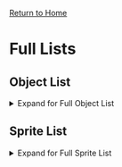 [Return to Home](README.md)
# Full Lists

## Object List
<details>
<summary>Expand for Full Object List</summary>
<p>
<br>laserGunBullet_obj
<br>lv01_bounce_obj
<br>lv01_fallingPlat_obj
<br>lv01_solid_obj
<br>lv02_death_obj
<br>lv02_solid_obj
<br>lv03_death_obj
<br>lv03_solid_obj
<br>lv04_death_obj
<br>lv04_decor_obj
<br>lv04_slowtube_obj
<br>lv04_solid_obj
<br>lv05_bouncer_obj
<br>lv05_platforms_obj
<br>lv05_solid_obj
<br>lv06Decor_obj
<br>lv06_death_obj
<br>lv06_solid_obj
<br>lv06_waterdrop_obj
<br>lv07_death_obj
<br>lv07_lasers_obj
<br>lv07_movingbouncer_obj
<br>lv07_platforms_obj
<br>lv07_solid_obj
<br>lv08_buzzsawbounce_obj
<br>lv08_buzzsaw_down_obj
<br>lv08_buzzsaw_up_obj
<br>lv08_decor_obj
<br>lv08_giantsaw_obj
<br>lv08_solid_obj
<br>lv09_animatedSpikes_obj
<br>lv09_bouncer_obj
<br>lv09_death_obj
<br>lv09_saw_obj
<br>lv09_solid_obj
<br>lv10_bouncer_obj
<br>lv10_bounceSpawn_obj
<br>lv10_death_obj
<br>lv10_path_obj
<br>lv10_solid_obj
<br>lv11_bounce_obj
<br>lv11_death_obj
<br>lv11_door_obj
<br>lv11_solid_obj
<br>lv11_switch_obj
<br>lv12_bounce_obj
<br>lv12_bullet_obj
<br>lv12_decor
<br>lv12_launcher_obj
<br>lv12_shuttingDoor_obj
<br>lv12_solid_obj
<br>lv13_bouncers_obj
<br>lv13_decor_obj
<br>lv13_miniSpinningDeath_obj
<br>lv13_solid_obj
<br>lv13_spinningDeath_obj
<br>lv14_death_obj
<br>lv14_plat_obj
<br>lv14_solid_obj
<br>lv14_spray_obj
<br>lv15_death_obj
<br>lv15_laser1_obj
<br>lv15_laser2_obj
<br>lv15_movingLaser_obj
<br>lv15_solid_obj
<br>lv15_teleporter1
<br>lv15_teleporter2
<br>lv15_teleporter3
<br>lv15_teleporter4
<br>lv15_teleporterDecor_obj
<br>lv16_laserGunDownRight_obj
<br>lv16_lgDownLeft
<br>lv16_solid_obj
<br>lv2_dirHaz_obj
<br>lv5_decorativeRotators_obj
<br>mus
<br>obj_2007_13_death
<br>obj_2007_13_death_upanddownSpikes
<br>obj_2007_13_solid
<br>obj_2007_conveyorLeft
<br>obj_2007_conveyorRight
<br>obj_2007_lv11_death
<br>obj_2007_lv11_solid
<br>obj_2007_lv12_down
<br>obj_2007_lv12_solid
<br>obj_2007_lv12_stairs
<br>obj_2007_lv12_up
<br>obj_2007_lv14_boulder
<br>obj_2007_lv14_conveyor
<br>obj_2007_lv14_death
<br>obj_2007_lv14_flamethrower
<br>obj_2007_lv14_goopDropper
<br>obj_2007_lv14_solid
<br>obj_2007_lv15_death
<br>obj_2007_lv15_deathbarrier
<br>obj_2007_lv15_smokeUpward
<br>obj_2007_lv15_solid
<br>obj_2007_lv16_death
<br>obj_2007_lv16_deathball
<br>obj_2007_lv16_eye
<br>obj_2007_lv16_solid
<br>obj_2007_lv17_bounce1x
<br>obj_2007_lv17_bounce3x
<br>obj_2007_lv17_death
<br>obj_2007_lv17_solid
<br>obj_2007_lv18_fire
<br>obj_2007_lv18_solid
<br>obj_2007_lv19_bouncer
<br>obj_2007_lv19_bouncerSpawner
<br>obj_2007_lv19_death
<br>obj_2007_lv19_decor
<br>obj_2007_lv19_solid
<br>obj_2007_lv20_finale
<br>obj_2007_polesaw
<br>obj_24_backingDrill
<br>obj_24_death
<br>obj_24_deathbar
<br>obj_24_deathbar_pop
<br>obj_24_solid
<br>obj_3x3Bullet
<br>obj_4x4_lightningtile
<br>obj_4x4_lightningtiled
<br>obj_achievementToast
<br>obj_achScreen
<br>obj_actorwalk
<br>obj_actorwalk_andStop
<br>obj_afterimage
<br>obj_animationMarker
<br>obj_astroenemyBullet_1
<br>obj_astroenemy_1
<br>obj_astroexplosion
<br>obj_astromaster
<br>obj_astroplayerbullet
<br>obj_astroship
<br>obj_blackOverlay
<br>obj_blank
<br>obj_boulderSpawner
<br>obj_bouncer_indidivual
<br>obj_bouncer_indidivualXL
<br>obj_bouncer_indidivual_1
<br>obj_bouncer_indidivual_2
<br>obj_bouncer_indidivual_3
<br>obj_bouncingBarrier
<br>obj_breakable
<br>obj_breakableSolid
<br>obj_breakableSolidSpawner
<br>obj_bubblespawner
<br>obj_bullet
<br>obj_camfocus
<br>obj_carrierExplode
<br>obj_cdanmaku
<br>obj_chainDeath
<br>obj_chainDeath_custom
<br>obj_chainLink
<br>obj_charlieAchTrig
<br>obj_circularDeath
<br>obj_classic_secretToken
<br>obj_cmover
<br>obj_colorswap
<br>obj_controlsdisplay
<br>obj_credits
<br>obj_credits_CharlieToken
<br>obj_credits_end
<br>obj_cturret
<br>obj_customlevelcreator
<br>obj_cutscenefallingfiveEight
<br>obj_death_generic
<br>obj_death_invis
<br>obj_death_invisible
<br>obj_death_placeholder
<br>obj_debugwater
<br>obj_debug_gui
<br>obj_debug_texter
<br>obj_debug_waterdraw_horizontal
<br>obj_debug_waterdraw_vertical
<br>obj_decor_waterbubble
<br>obj_demoExit
<br>obj_diagonalSpinner
<br>obj_doom
<br>obj_dopeGear
<br>obj_dopeGear_1
<br>obj_dopeGear_2
<br>obj_dopeGear_3
<br>obj_downBouncer
<br>obj_downLeftBouncer
<br>obj_downRightBouncer
<br>obj_droplet
<br>obj_dust
<br>obj_dustlittle
<br>obj_endinga_scene
<br>obj_endingb_scene
<br>obj_enemy_carrier
<br>obj_enemy_carrier_spawner
<br>obj_fireworks
<br>obj_flameDown
<br>obj_flameLeft
<br>obj_flameRight
<br>obj_flameRight_1
<br>obj_flameUp_A
<br>obj_flameUp_A_1
<br>obj_flameUp_B
<br>obj_flameUp_B_1
<br>obj_gmlive
<br>obj_goal
<br>obj_guillotine_horizontal
<br>obj_guillotine_vertical
<br>obj_horizontalSpinner
<br>obj_invisibleBlock
<br>obj_k03_solid
<br>obj_keyboardmapping
<br>obj_kusoBonus_bounce
<br>obj_kusoBonus_death
<br>obj_kusoBonus_solid
<br>obj_leftBouncer
<br>obj_lerperDasher
<br>obj_lerperSpinner
<br>obj_levelHard_stationaryDiamond
<br>obj_levelSelect
<br>obj_levelSelect_old
<br>obj_loadAll
<br>obj_love08_bouncingSaw
<br>obj_love08_hugeSaw
<br>obj_love08_sawDecor
<br>obj_love08_sawShootDownward
<br>obj_love08_sawShootUpward
<br>obj_love08_sawSpawner
<br>obj_love09_bouncer
<br>obj_love09_bouncer_1
<br>obj_love09_chainsawdeath
<br>obj_love09_deathBar
<br>obj_love09_deathBar_1
<br>obj_love09_solid
<br>obj_love10_deathBorder1
<br>obj_love16_laserDecor
<br>obj_love17_death
<br>obj_love17_solid
<br>obj_love1Solid
<br>obj_love2007_6pxBouncer
<br>obj_love2007_7pxBouncer
<br>obj_love2007_7x4Bouncer_move
<br>obj_love2007_7x4Bouncer_static
<br>obj_love2007_8pxBouncer
<br>obj_love2007_9x4
<br>obj_love2007_fan
<br>obj_love2007_individualspike
<br>obj_love2007_laserdoor_horiz
<br>obj_love2007_laserdoor_verti
<br>obj_love2007_lv01_fallingplat
<br>obj_love2007_lv01_solid
<br>obj_love2007_lv02_smasher
<br>obj_love2007_lv02_solid
<br>obj_love2007_lv02_switchingplats
<br>obj_love2007_lv03_death
<br>obj_love2007_lv03_solid
<br>obj_love2007_lv04_bigsaw
<br>obj_love2007_lv04_bouncer
<br>obj_love2007_lv04_lilsaw
<br>obj_love2007_lv04_sawholderDecor
<br>obj_love2007_lv04_solid
<br>obj_love2007_lv05_death
<br>obj_love2007_lv05_decor1
<br>obj_love2007_lv05_decor2
<br>obj_love2007_lv05_solid
<br>obj_love2007_lv06_death
<br>obj_love2007_lv06_solid
<br>obj_love2007_lv07_decor
<br>obj_love2007_lv07_fallingplat
<br>obj_love2007_lv07_solid
<br>obj_love2007_lv07_water
<br>obj_love2007_lv07_water_spray
<br>obj_love2007_lv08_bouncers
<br>obj_love2007_lv08_laser
<br>obj_love2007_lv08_plats
<br>obj_love2007_lv08_solid
<br>obj_love2007_lv09_lastdoor
<br>obj_love2007_lv09_solid
<br>obj_love2007_lv09_switch
<br>obj_love2007_lv10_death
<br>obj_love2007_lv10_solid
<br>obj_love2007_spikerow
<br>obj_lovecustomupload
<br>obj_lovecustom_create
<br>obj_lovecustom_editormode
<br>obj_lovecustom_menu
<br>obj_love_01_bounce
<br>obj_love_01_death
<br>obj_love_01_death2
<br>obj_love_01_decor1
<br>obj_love_01_movingPlat
<br>obj_love_01_solid
<br>obj_love_01_wireDecor
<br>obj_love_02_death1
<br>obj_love_02_death2
<br>obj_love_02_solid
<br>obj_love_02_wobblyDeath
<br>obj_love_03_death
<br>obj_love_03_solid
<br>obj_love_04_cake
<br>obj_love_04_death
<br>obj_love_04_decor2
<br>obj_love_04_decor2_1
<br>obj_love_04_secret
<br>obj_love_04_slowtube
<br>obj_love_04_slowtubeDecor
<br>obj_love_04_solid
<br>obj_love_05_bounce
<br>obj_love_05_crusherDecor
<br>obj_love_05_decor
<br>obj_love_05_decor2
<br>obj_love_05_newCrusher
<br>obj_love_05_platforms
<br>obj_love_05_solid
<br>obj_love_06_death
<br>obj_love_06_dropper
<br>obj_love_06_solid
<br>obj_love_07_bouncerMoving
<br>obj_love_07_death
<br>obj_love_07_decor1
<br>obj_love_07_disaplat
<br>obj_love_07_laser
<br>obj_love_07_solid
<br>obj_love_08_SawLarge
<br>obj_love_08_SawLarge_1
<br>obj_love_08_SawLarge_2
<br>obj_love_08_solid
<br>obj_love_10_bouncerOnPath
<br>obj_love_10_bouncerSpawner
<br>obj_love_10_decor
<br>obj_love_10_solid
<br>obj_love_11_bounce
<br>obj_love_11_death_bottomLeft
<br>obj_love_11_death_bottomRight
<br>obj_love_11_death_topLeft
<br>obj_love_11_death_topRight
<br>obj_love_11_disaplat
<br>obj_love_11_dripper
<br>obj_love_11_pulse1
<br>obj_love_11_pulse2
<br>obj_love_11_pulse3
<br>obj_love_11_pulse4
<br>obj_love_11_pulse5
<br>obj_love_11_pulse6
<br>obj_love_11_pulse7
<br>obj_love_11_solid_bottomLeft
<br>obj_love_11_solid_bottomRight
<br>obj_love_11_solid_topLeft
<br>obj_love_11_solid_topRight
<br>obj_love_11_trigger
<br>obj_love_11_triggerDisappear
<br>obj_love_12_bounce
<br>obj_love_12_bullet_1
<br>obj_love_12_bullet_2
<br>obj_love_12_closingDoor_1
<br>obj_love_12_closingDoor_2
<br>obj_love_12_closingDoor_2_1
<br>obj_love_12_deathspawner1
<br>obj_love_12_deathspawner1_1
<br>obj_love_12_dropper_A
<br>obj_love_12_dropper_B
<br>obj_love_12_solid
<br>obj_love_12_spinner
<br>obj_love_12_spinner_1
<br>obj_love_12_waterDecor
<br>obj_love_13_bigCorner
<br>obj_love_13_bigCorner_1
<br>obj_love_13_bouncers
<br>obj_love_13_lilcorner
<br>obj_love_13_solid
<br>obj_love_14_death
<br>obj_love_14_fallingObj
<br>obj_love_14_fallingObj_Spawner
<br>obj_love_14_movePlat
<br>obj_love_14_solid
<br>obj_love_15_death
<br>obj_love_15_deathFloor
<br>obj_love_15_deathLaser
<br>obj_love_15_movingLaser
<br>obj_love_15_solid
<br>obj_love_15_tele1
<br>obj_love_15_teleDecor
<br>obj_love_15_teleDecor_1
<br>obj_love_15_variableTele
<br>obj_love_16_altPlats
<br>obj_love_16_bouncer
<br>obj_love_16_death1
<br>obj_love_16_death2_waterPool
<br>obj_love_16_dropper
<br>obj_love_16_flowingSpikes
<br>obj_love_16_hookDeath
<br>obj_love_16_kusolaser
<br>obj_love_16_laserBullet
<br>obj_love_16_lv12Dropper
<br>obj_love_16_lv5Plat_A
<br>obj_love_16_lv5Plat_B
<br>obj_love_16_movePlat
<br>obj_love_16_saw
<br>obj_love_16_sawDecor
<br>obj_love_16_slowtubeDeath
<br>obj_love_16_slowtubeDecor
<br>obj_love_16_slowtubetrigger
<br>obj_love_16_solid
<br>obj_love_16_teleTrigger_1
<br>obj_love_16_teleTrigger_2
<br>obj_love_16_turretDownLeft
<br>obj_love_16_turretDownRight
<br>obj_love_16_waterDecor1
<br>obj_lv01_death
<br>obj_lv01_death_1
<br>obj_lv01_decor
<br>obj_lv01_decorA
<br>obj_lv01_decorfan
<br>obj_lv01_secretextradeath
<br>obj_lv01_solid
<br>obj_lv02_charlie
<br>obj_lv02_fake
<br>obj_lv02_fan_speed1
<br>obj_lv02_fan_vert
<br>obj_lv02_fan_vert_speed2
<br>obj_lv02_killingApparatus
<br>obj_lv02_overlayS
<br>obj_lv02_roller_destroy
<br>obj_lv02_secretKey
<br>obj_lv02_secretshow
<br>obj_lv02_solid
<br>obj_lv02_solidSecretDoor
<br>obj_lv02_sparks
<br>obj_lv02_survivor
<br>obj_lv03_bounce
<br>obj_lv03_death
<br>obj_lv03_death_1
<br>obj_lv03_door1
<br>obj_lv03_door2
<br>obj_lv03_doorSecret
<br>obj_lv03_fan
<br>obj_lv03_guides
<br>obj_lv03_key1
<br>obj_lv03_key2
<br>obj_lv03_keySecret
<br>obj_lv03_secretIndicator
<br>obj_lv03_solid
<br>obj_lv04_batteryDecor
<br>obj_lv04_charlieAnim
<br>obj_lv04_classic_secretOverlay
<br>obj_lv04_crawlerA
<br>obj_lv04_crawlerB
<br>obj_lv04_death
<br>obj_lv04_death1
<br>obj_lv04_decor1
<br>obj_lv04_drawDecor
<br>obj_lv04_hiddenkey1
<br>obj_lv04_hiddenWall
<br>obj_lv04_invisibleBarrier
<br>obj_lv04_movingWater
<br>obj_lv04_secretOverlay
<br>obj_lv04_solid
<br>obj_lv04_solid_1
<br>obj_lv04_survivor
<br>obj_lv04_thrusterA
<br>obj_lv04_thrusterA_1
<br>obj_lv04_thrusterB
<br>obj_lv04_thrusterB_1
<br>obj_lv04_water1
<br>obj_lv05_ballbreaker
<br>obj_lv05_bounce
<br>obj_lv05_classic_secretOverlay
<br>obj_lv05_conveyorLeft_slow
<br>obj_lv05_conveyorRight_slow
<br>obj_lv05_creepyEye
<br>obj_lv05_death
<br>obj_lv05_decor1
<br>obj_lv05_ejector
<br>obj_lv05_ejector_1
<br>obj_lv05_fakewall
<br>obj_lv05_horizDeathBall
<br>obj_lv05_lasersequence
<br>obj_lv05_secretToken
<br>obj_lv05_solid
<br>obj_lv05_solid_1
<br>obj_lv05_spikeBall
<br>obj_lv05_spikeBallSpawner
<br>obj_lv05_survivor_purple
<br>obj_lv05_survivor_white
<br>obj_lv05_tempsecret
<br>obj_lv05_vertDeathBall
<br>obj_lv05_vertDeathBall_1
<br>obj_lv05_vertDeathBall_2
<br>obj_lv06_ach
<br>obj_lv06_death
<br>obj_lv06_deathblob
<br>obj_lv06_death_1
<br>obj_lv06_ejector
<br>obj_lv06_ejectorDecor
<br>obj_lv06_ejector_1
<br>obj_lv06_movingUmbrella_1
<br>obj_lv06_movingUmbrella_2
<br>obj_lv06_movingUmbrella_3
<br>obj_lv06_pathUmbrella
<br>obj_lv06_platDeath
<br>obj_lv06_platSolid
<br>obj_lv06_plattans1
<br>obj_lv06_plattans2
<br>obj_lv06_POP
<br>obj_lv06_safeumbrella
<br>obj_lv06_secretToken
<br>obj_lv06_solid
<br>obj_lv06_solidMercyPlat
<br>obj_lv06_solid_1
<br>obj_lv06_umbrellastill
<br>obj_lv06_umbrellastill_1
<br>obj_lv06_umbSpawn
<br>obj_lv07_bounce
<br>obj_lv07_death
<br>obj_lv07_deathHump
<br>obj_lv07_deathWall_A
<br>obj_lv07_deathWall_B
<br>obj_lv07_decor1
<br>obj_lv07_horizDeathBall
<br>obj_lv07_secretToken
<br>obj_lv07_solid
<br>obj_lv07_solid_1
<br>obj_lv07_survivorAnimation
<br>obj_lv08_ach
<br>obj_lv08_blocker
<br>obj_lv08_bounce
<br>obj_lv08_death
<br>obj_lv08_death_1
<br>obj_lv08_fan
<br>obj_lv08_laserGrid
<br>obj_lv08_laserLeft
<br>obj_lv08_laserRight
<br>obj_lv08_laserSplode
<br>obj_lv08_lowertrig
<br>obj_lv08_moveBounce_down12
<br>obj_lv08_moveBounce_up12
<br>obj_lv08_platTrig
<br>obj_lv08_secretManager
<br>obj_lv08_secretToken
<br>obj_lv08_shooterLeft
<br>obj_lv08_shooterRight
<br>obj_lv08_solid
<br>obj_lv08_solid_1
<br>obj_lv08_spikybits
<br>obj_lv08_survivorAnimation
<br>obj_lv09_death
<br>obj_lv09_deathdoor
<br>obj_lv09_deathrod1
<br>obj_lv09_death_1
<br>obj_lv09_fakeWall
<br>obj_lv09_key1
<br>obj_lv09_keySecret
<br>obj_lv09_moveBounce_down
<br>obj_lv09_moveBounce_right
<br>obj_lv09_moveBounce_up
<br>obj_lv09_raisingDeathPillar
<br>obj_lv09_raisingPillar
<br>obj_lv09_secretDeathDoor
<br>obj_lv09_secretToken
<br>obj_lv09_solid
<br>obj_lv09_solid_1
<br>obj_lv09_splodeyPlat
<br>obj_lv09_splodeyPlat_delay
<br>obj_lv09_survivorAnimation
<br>obj_lv09_trigger1
<br>obj_lv09_trigger2
<br>obj_lv09_trigger3
<br>obj_lv09_trigger4
<br>obj_lv09_verticalBouncing_bouncer
<br>obj_lv10_bullet
<br>obj_lv10_cannon
<br>obj_lv10_controller
<br>obj_lv10_Death
<br>obj_lv10_door1
<br>obj_lv10_key1
<br>obj_lv10_key2
<br>obj_lv10_laserRecharge
<br>obj_lv10_laserWall
<br>obj_lv10_levelEndPlatform
<br>obj_lv10_levelEndPlatform_still
<br>obj_lv10_poppable
<br>obj_lv10_secretarea
<br>obj_lv10_secretManager
<br>obj_lv10_secretToken
<br>obj_lv10_secretTrigger1
<br>obj_lv10_shortCannon
<br>obj_lv10_smallswitch
<br>obj_lv10_solid
<br>obj_lv10_solid_1
<br>obj_lv10_survivors
<br>obj_lv10_watersurfaceDecor
<br>obj_lv11_bounce
<br>obj_lv11_coverup
<br>obj_lv11_death
<br>obj_lv11_deathFan
<br>obj_lv11_deathplug
<br>obj_lv11_death_1
<br>obj_lv11_decorA
<br>obj_lv11_fireSpitter_A
<br>obj_lv11_fireSpitter_B
<br>obj_lv11_secretToken
<br>obj_lv11_secretunlock
<br>obj_lv11_solid
<br>obj_lv11_solid_1
<br>obj_lv11_survivorAnimation
<br>obj_lv11_trigger2
<br>obj_lv11_trigger_1a
<br>obj_lv11_trigger_1b
<br>obj_lv12_death
<br>obj_lv12_death_demover
<br>obj_lv12_pillarDOWN_A
<br>obj_lv12_pillarUP_A
<br>obj_lv12_secretController
<br>obj_lv12_secretdeath
<br>obj_lv12_secretfillup
<br>obj_lv12_secretkey
<br>obj_lv12_secretsolid
<br>obj_lv12_secretswitch
<br>obj_lv12_solid
<br>obj_lv12_solidplatSafety
<br>obj_lv12_solid_1
<br>obj_lv12_solid_demover
<br>obj_lv13_cannon
<br>obj_lv13_death1
<br>obj_lv13_Decor1
<br>obj_lv13_Decor2
<br>obj_lv13_door
<br>obj_lv13_drillDecor
<br>obj_lv13_dripper_A
<br>obj_lv13_dripper_B
<br>obj_lv13_electricDecor
<br>obj_lv13_keyInSecretRoom
<br>obj_lv13_keySecret
<br>obj_lv13_keySecretController
<br>obj_lv13_rockSpray_A
<br>obj_lv13_rockSpray_B
<br>obj_lv13_shootDOWN
<br>obj_lv13_shootDOWN_1
<br>obj_lv13_shootLEFT
<br>obj_lv13_shootUP
<br>obj_lv13_solid
<br>obj_lv13_solid1
<br>obj_lv13_struct
<br>obj_lv13_trigger
<br>obj_lv13_turretDecorDeath
<br>obj_lv13_waterfall
<br>obj_lv14_charlie
<br>obj_lv14_death
<br>obj_lv14_drill
<br>obj_lv14_dripA
<br>obj_lv14_dripB
<br>obj_lv14_easyplat
<br>obj_lv14_pressDecor
<br>obj_lv14_pressDecorB
<br>obj_lv14_pressDecorB_1
<br>obj_lv14_pressDecor_1
<br>obj_lv14_safeDriverAchievement
<br>obj_lv14_secretBarrier
<br>obj_lv14_secretController
<br>obj_lv14_secretDecor
<br>obj_lv14_secretExplosion
<br>obj_lv14_secretProgress
<br>obj_lv14_secretToken
<br>obj_lv14_secretTrigger
<br>obj_lv14_solid
<br>obj_lv14_solid_1
<br>obj_lv15_achievement
<br>obj_lv15_borkandniko
<br>obj_lv15_buildToken
<br>obj_lv15_death
<br>obj_lv15_deathFan
<br>obj_lv15_death_1
<br>obj_lv15_disappearingPlatA
<br>obj_lv15_disappearingPlatB
<br>obj_lv15_progressbar
<br>obj_lv15_secretToken
<br>obj_lv15_solid
<br>obj_lv15_solid_1
<br>obj_lv15_speedBuilder
<br>obj_lv15_survivorIdle
<br>obj_lv15_survivorObliterate
<br>obj_lv16_death
<br>obj_lv16_deathBall
<br>obj_lv16_deathBallSpawner
<br>obj_lv16_deathball_explode
<br>obj_lv16_death_1
<br>obj_lv16_decor
<br>obj_lv16_decorFan
<br>obj_lv16_destructableBit
<br>obj_lv16_disappearingPlat
<br>obj_lv16_fan
<br>obj_lv16_secretController
<br>obj_lv16_secretOverlay
<br>obj_lv16_secretProgress
<br>obj_lv16_secretToken
<br>obj_lv16_secretTrigger
<br>obj_lv16_slowSlider1
<br>obj_lv16_slowSlider2
<br>obj_lv16_slowSliderBAR_horizontal
<br>obj_lv16_slowSliderBAR_vertical
<br>obj_lv16_slowSliderBAR_vertical_angledCorner
<br>obj_lv16_solid
<br>obj_lv16_solid_1
<br>obj_lv16_survivorAnimation
<br>obj_lv17_charlie
<br>obj_lv17_deathBarrier
<br>obj_lv17_secretArea
<br>obj_lv17_secretController
<br>obj_lv17_secretToken
<br>obj_lv17_secretTrigger1
<br>obj_lv17_secretTrigger2
<br>obj_lv17_solid
<br>obj_lv17_solid_base
<br>obj_lv17_survivorAnimation
<br>obj_lv18DecorDrill1
<br>obj_lv18_carrier1
<br>obj_lv18_carrier2
<br>obj_lv18_carrierSpawner
<br>obj_lv18_death
<br>obj_lv18_deathPillar
<br>obj_lv18_death_1
<br>obj_lv18_destroyablepipe
<br>obj_lv18_disappearingPlat
<br>obj_lv18_helicopterdestroyable
<br>obj_lv18_key
<br>obj_lv18_secret_lower
<br>obj_lv18_secret_upper
<br>obj_lv18_solid
<br>obj_lv18_solidDecor
<br>obj_lv18_solidStatic
<br>obj_lv18_survivorAnimation
<br>obj_lv19_bullet
<br>obj_lv19_controller
<br>obj_lv19_death
<br>obj_lv19_deathRotator_1
<br>obj_lv19_deathRotator_still
<br>obj_lv19_disappearingPlat
<br>obj_lv19_drill
<br>obj_lv19_fakefloor
<br>obj_lv19_refractor
<br>obj_lv19_refractor_1
<br>obj_lv19_secretdisplay
<br>obj_lv19_secretkey1
<br>obj_lv19_secretkey2
<br>obj_lv19_secrettrigger
<br>obj_lv19_shooterLeft
<br>obj_lv19_shooterRight
<br>obj_lv19_solid
<br>obj_lv19_solid_1
<br>obj_lv19_survivors
<br>obj_lv19_trigger_speedup
<br>obj_lv1Death
<br>obj_lv1PlatSpawner
<br>obj_lv1VertMovePlat
<br>obj_lv1_secretController
<br>obj_lv1_secretDeadPerson
<br>obj_lv1_secretDeath
<br>obj_lv1_secretKey
<br>obj_lv1_secretSolid
<br>obj_lv1_secretSwitches
<br>obj_lv1_solid
<br>obj_lv205_death
<br>obj_lv205_disaplat
<br>obj_lv205_movingUmb
<br>obj_lv205_rotatingDeathWheel
<br>obj_lv205_solid
<br>obj_lv205_spawner
<br>obj_lv20_bouncer
<br>obj_lv20_death
<br>obj_lv20_death_1
<br>obj_lv20_decor1
<br>obj_lv20_projectile
<br>obj_lv20_projectileSpawner_left
<br>obj_lv20_projectileSpawner_right
<br>obj_lv20_secretController
<br>obj_lv20_secretOverlay
<br>obj_lv20_secretToken
<br>obj_lv20_secretTrigDecor
<br>obj_lv20_shaft
<br>obj_lv20_smasher
<br>obj_lv20_smasherB
<br>obj_lv20_solid
<br>obj_lv20_solid_1
<br>obj_lv20_survivorAnimation
<br>obj_lv21_charlie
<br>obj_lv21_death
<br>obj_lv21_death_1
<br>obj_lv21_disaPlat
<br>obj_lv21_disappearingDecor
<br>obj_lv21_ejectorDecor
<br>obj_lv21_hidescret
<br>obj_lv21_movingLaser_A
<br>obj_lv21_permaDecor
<br>obj_lv21_pillarUp
<br>obj_lv21_secretcontroller
<br>obj_lv21_secretdoor
<br>obj_lv21_secretToken
<br>obj_lv21_secrettrig
<br>obj_lv21_shooter_a
<br>obj_lv21_solid
<br>obj_lv21_solid_1
<br>obj_lv21_survivorAnimation
<br>obj_lv21_wobblyShot
<br>obj_lv22_death
<br>obj_lv22_secretController
<br>obj_lv22_secretdoor
<br>obj_lv22_secretOverlay
<br>obj_lv22_secretToken
<br>obj_lv22_secrettrig
<br>obj_lv22_solid
<br>obj_lv22_survivorAnimation
<br>obj_lv23love3_solid
<br>obj_lv23_activated
<br>obj_lv23_bgOverlay
<br>obj_lv23_destroyablewall
<br>obj_lv23_horizShooter_left
<br>obj_lv23_horizShooter_right
<br>obj_lv23_horiz_projectile
<br>obj_lv23_parallax
<br>obj_lv23_secretController
<br>obj_lv23_secretoverlay
<br>obj_lv23_secretToken
<br>obj_lv23_solid
<br>obj_lv23_survivorAnimation
<br>obj_lv23_timePlat_A
<br>obj_lv23_timePlat_B
<br>obj_lv23_vertProjectile
<br>obj_lv23_vertProjEnder
<br>obj_lv23_vertShooter
<br>obj_lv24_bouncer_A
<br>obj_lv24_bouncer_B
<br>obj_lv24_cannon
<br>obj_lv24_death
<br>obj_lv24_deathBarrier
<br>obj_lv24_disaplat
<br>obj_lv24_overlay
<br>obj_lv24_projectile
<br>obj_lv24_secretController
<br>obj_lv24_secretToken
<br>obj_lv24_secretTrigSpot
<br>obj_lv24_shard
<br>obj_lv24_shardShatter
<br>obj_lv24_solid
<br>obj_lv24_spawner
<br>obj_lv24_survivor
<br>obj_lv24_switch
<br>obj_lv25slowTube
<br>obj_lv25_231toggle
<br>obj_lv25_231_controller
<br>obj_lv25_cannon
<br>obj_lv25_carrier
<br>obj_lv25_carrierSpawner_decor
<br>obj_lv25_carrier_spawner
<br>obj_lv25_claw_running
<br>obj_lv25_conveyorBelt
<br>obj_lv25_crusherToggle
<br>obj_lv25_death
<br>obj_lv25_deathFan
<br>obj_lv25_deathThing
<br>obj_lv25_decor1
<br>obj_lv25_DishDeath
<br>obj_lv25_doorhint
<br>obj_lv25_endlessolid
<br>obj_lv25_endlessolid2
<br>obj_lv25_engine
<br>obj_lv25_fan
<br>obj_lv25_finaldoor
<br>obj_lv25_finaldoorkey
<br>obj_lv25_finalfinalfinaldoor
<br>obj_lv25_finalswitch
<br>obj_lv25_goodbye
<br>obj_lv25_lastBlast
<br>obj_lv25_lightningBarrier
<br>obj_lv25_love3_death
<br>obj_lv25_love3_solid
<br>obj_lv25_NormalEndingFade
<br>obj_lv25_rotator
<br>obj_lv25_secretLocked
<br>obj_lv25_shooterLeft
<br>obj_lv25_shooterRight
<br>obj_lv25_smasher_A
<br>obj_lv25_smasher_B
<br>obj_lv25_smasher_C
<br>obj_lv25_smasher_D
<br>obj_lv25_smasher_E
<br>obj_lv25_snowmaker
<br>obj_lv25_solid
<br>obj_lv25_solidPlat
<br>obj_lv25_timePlat_A
<br>obj_lv25_timePlat_B
<br>obj_lv25_topright_door
<br>obj_lv25_VertPillar
<br>obj_lv25_wallSmasher
<br>obj_lv25_wobblyShooter
<br>obj_lv2_cannon
<br>obj_lv2_door
<br>obj_lv2_doorTrig
<br>obj_lv2_movePlatTriggerDecor
<br>obj_lv2_movingPlat
<br>obj_lv2_movingPlatTrigger
<br>obj_lv2_sweetspotIndicator
<br>obj_lv3_secretkey
<br>obj_lv3_secretrelief
<br>obj_lv4_secretareatrigger
<br>obj_lv4_secretmanager
<br>obj_lv4_secrettriggervisiblearea
<br>obj_lv5SmasherNew
<br>obj_lv6_surviorAnimation
<br>obj_lv7_breakablefloor
<br>obj_lv7_death
<br>obj_lv7_fakedoor
<br>obj_lv7_fakeupperarea
<br>obj_lv7_lowerhiddenarea
<br>obj_lv7_trig1
<br>obj_lv7_trigger2
<br>obj_lvhard_ballspawner
<br>obj_lvhard_rollerball
<br>obj_marker
<br>obj_midrollArrowDetail
<br>obj_mokuzailogo
<br>obj_movePlatTest
<br>obj_orb
<br>obj_orbdecor
<br>obj_o_love11_trig
<br>obj_o_love1_fallingPlat
<br>obj_placeholderReference
<br>obj_placeholderSolid
<br>obj_player
<br>obj_playerDeath
<br>obj_respawnPoint
<br>obj_restrictedview
<br>obj_restrictedviewspotlight
<br>obj_results
<br>obj_retrowarelogo
<br>obj_rightBouncer
<br>obj_roller
<br>obj_saw_spawner
<br>obj_secretKey
<br>obj_ship
<br>obj_shipbreaker
<br>obj_shipExhaust
<br>obj_ship_creator
<br>obj_showLogos
<br>obj_shrinkFade
<br>obj_sindeathball
<br>obj_sindeathball1
<br>obj_slowdecor
<br>obj_slowdecor_topbot
<br>obj_slowmotrace
<br>obj_snowflake
<br>obj_solid_lerper_vert
<br>obj_solid_placeholder
<br>obj_soundtester
<br>obj_steamleaderboardsView
<br>obj_teleporter
<br>obj_teleporterpoof
<br>obj_testmaker
<br>obj_titleMenu
<br>obj_trace_flag
<br>obj_transition
<br>obj_transitionblast
<br>obj_triggerVolume
<br>obj_turner
<br>obj_tutbar
<br>obj_tutController
<br>obj_tutCursor
<br>obj_tutEnd
<br>obj_tutorial_nextRoom
<br>obj_tuttrig
<br>obj_tut_death
<br>obj_tut_solid
<br>obj_tut_spikes_flowing
<br>obj_upBouncer
<br>obj_upBouncer_lv06Secret
<br>obj_upbouncer_lv15
<br>obj_upLeftBouncer
<br>obj_upRightBouncer
<br>obj_verticalSpinner
<br>obj_vertMovePlat
<br>obj_waterdropper
<br>obj__lv13_survivorAnimation
<br>obl_lv02_solid
<br>p_bouncer
<br>p_death
<br>p_movePlat
<br>p_slow
<br>p_solid
<br>p_water
<br>snd
<br>_debug
<br>_master
</p>
</details>


## Sprite List
<details>
<summary>Expand for Full Sprite List</summary>
<p>
<br>achTrigger_spr
<br>bg_love3custom_overlay
<br>decorativeRotators_spr
<br>goalpoint_spr
<br>hud_spr
<br>laserGunBullet
<br>love3engine_claw_shuttingdown_strip112
<br>lv01_bounce_spr
<br>lv01_fallingPlat_spr
<br>lv01_solid_spr
<br>lv02_death_spr
<br>lv02_solid_spr
<br>lv03_death_spr
<br>lv03_solid_spr
<br>lv04Decor_spr
<br>lv04_death_spr
<br>lv04_slowtube_spr
<br>lv04_solid_spr
<br>lv05_bouncer_spr
<br>lv05_platforms_spr
<br>lv05_solid_spr
<br>lv06Decor_spr
<br>lv06_death_spr
<br>lv06_solid_spr
<br>lv06_waterdrop_spr
<br>lv07_death_spr
<br>lv07_lasers_spr
<br>lv07_movingbouncer_spr
<br>lv07_platforms_spr
<br>lv07_solid_spr
<br>lv08_buzzsaw_spr
<br>lv08_decor_spr
<br>lv08_giantsaw_spr
<br>lv08_solid_spr
<br>lv09_animatedSpikes_spr
<br>lv09_bouncer_spr
<br>lv09_death_spr
<br>lv09_saw_spr
<br>lv09_solid_spr
<br>lv10_bouncer_spr
<br>lv10_death_spr
<br>lv10_path_spr
<br>lv10_solid_spr
<br>lv11_bounce_spr
<br>lv11_death_spr
<br>lv11_door_spr
<br>lv11_solid_spr
<br>lv11_switch_spr
<br>lv12_bounce_spr
<br>lv12_decor_spr
<br>lv12_launcher_spr
<br>lv12_solid_spr
<br>lv13_bouncers_spr
<br>lv13_decor_spr
<br>lv13_miniSpinningDeath_spr
<br>lv13_solid_spr
<br>lv13_spinningDeath_spr
<br>lv14_death_spr
<br>lv14_plat_spr
<br>lv14_solid_spr
<br>lv14_spray_spr
<br>lv15_death_spr
<br>lv15_laser1_spr
<br>lv15_laser2_spr
<br>lv15_movingLaser_spr
<br>lv15_solid_spr
<br>lv15_teleporterDecor
<br>lv15_teleTimer_spr
<br>lv15_teleTrigger1
<br>lv15_teleTrigger2
<br>lv16_decor1
<br>lv16_laserGun_spr
<br>lv16_solid_spr
<br>lv17_plat_spr
<br>lv2_dirHaz_spr
<br>lv2_sweetspotindicator_1
<br>lv2_sweetspotindicator_2
<br>obj_lv13_switch
<br>playerCollide_spr
<br>playerIdle_spr
<br>respawn_spr
<br>screenwave_highlight
<br>screenwave_midlight
<br>shuttingDoor_spr
<br>spe_love_15_movingLaser
<br>spr_16_slowtubeDeath
<br>spr_2007_lv11_death
<br>spr_2007_lv11_solid
<br>spr_2007_lv12_solid
<br>spr_2007_lv12_stairs
<br>spr_2007_lv13_death
<br>spr_2007_lv13_left
<br>spr_2007_lv13_movingspikes
<br>spr_2007_lv13_right
<br>spr_2007_lv13_sawpole
<br>spr_2007_lv13_solid
<br>spr_2007_lv14_boulder
<br>spr_2007_lv14_conveyor
<br>spr_2007_lv14_death
<br>spr_2007_lv14_flamethrower
<br>spr_2007_lv14_goopDropper
<br>spr_2007_lv14_reference
<br>spr_2007_lv14_solid
<br>spr_2007_lv15_bouncer
<br>spr_2007_lv15_death
<br>spr_2007_lv15_deathbarrier
<br>spr_2007_lv15_reference
<br>spr_2007_lv15_smokeUpward
<br>spr_2007_lv15_solid
<br>spr_2007_lv16_death1
<br>spr_2007_lv16_deathball
<br>spr_2007_lv16_eye
<br>spr_2007_lv16_solid
<br>spr_2007_lv17_1xBouncer
<br>spr_2007_lv17_3xBounce
<br>spr_2007_lv17_death
<br>spr_2007_lv17_solid
<br>spr_2007_lv18_fire
<br>spr_2007_lv18_solid
<br>spr_2007_lv19_bouncer
<br>spr_2007_lv19_death
<br>spr_2007_lv19_decor
<br>spr_2007_lv19_reference
<br>spr_2007_lv19_solid
<br>spr_2007_lv20_actuality_background
<br>spr_2007_lv20_actuality_foreground
<br>spr_2007_lv20_light
<br>spr_2007_lv20_solid
<br>spr_24_death
<br>spr_24_solid
<br>spr_3x3Bullet
<br>spr_4x4_lightingtile_strip4
<br>spr_achievementLock_strip2
<br>spr_achievementUISelector
<br>spr_achievement_flair
<br>spr_astroblast
<br>spr_astroenemyBullet_1
<br>spr_astroenemy_1
<br>spr_astroenemy_2
<br>spr_astroenemy_3
<br>spr_astroplayerbullet
<br>spr_astroship
<br>spr_astro_shipthruster
<br>spr_backingdrill_
<br>spr_bouncer_individaulXL
<br>spr_bouncer_individual
<br>spr_bouncer_individual_1
<br>spr_bouncer_individual_2
<br>spr_bouncer_individual_3
<br>spr_bouncingBarrier
<br>spr_breakable
<br>spr_breakableSolid
<br>spr_bullet
<br>spr_CarrierExplode_lv14
<br>spr_CarrierExplode_lv15
<br>spr_CarrierExplode_lv18
<br>spr_CarrierExplode_lv23
<br>spr_CarrierExplode_lv25
<br>spr_charlieToken
<br>spr_controlsBackground_gamepadgeneric
<br>spr_controlsBackground_keyboard
<br>spr_controls_switch
<br>spr_controltype
<br>spr_conveyorbeltdebug
<br>spr_conveyorbelt_overlay_left
<br>spr_conveyorbelt_overlay_right
<br>spr_cturret
<br>spr_cursor
<br>spr_cursorOutlined
<br>spr_cutsceneMountain
<br>spr_cutscene_b_lookRight
<br>spr_cutscene_fall
<br>spr_cutscene_getup
<br>spr_cutscene_snowbank
<br>spr_cutscene_snowbank_white
<br>spr_deathAnim01
<br>spr_deathAnim02
<br>spr_deathAnim03
<br>spr_deathAnim04
<br>spr_deathAnim05
<br>spr_deathAnim06
<br>spr_deathAnim07
<br>spr_deathAnim08
<br>spr_deathAnim09
<br>spr_deathAnim10
<br>spr_deathAnim11
<br>spr_deathAnim12
<br>spr_deathAnim13
<br>spr_deathAnim14
<br>spr_deathAnim15
<br>spr_deathAnim16
<br>spr_deathAnim17
<br>spr_deathAnim18
<br>spr_deathAnim19
<br>spr_deathAnim20
<br>spr_deathAnim21
<br>spr_deathAnim22
<br>spr_deathAnim23
<br>spr_deathAnim24
<br>spr_deathAnim25
<br>spr_deathAnim26
<br>spr_deathAnim27
<br>spr_deathAnim28
<br>spr_deathAnim29
<br>spr_debugwater
<br>spr_decor_waterbubble
<br>spr_demoExit
<br>spr_dither
<br>spr_doorkey_idle
<br>spr_dopeGear
<br>spr_dopeGear_1
<br>spr_dopeGear_2
<br>spr_dopeGear_3
<br>spr_dopeGear_4
<br>spr_downarrow
<br>spr_downBouncer
<br>spr_downLeftBouncer
<br>spr_downRightBouncer
<br>spr_drillDecor_extra_strip9
<br>spr_drillDecor_strip9
<br>spr_droplet
<br>spr_dust3x3
<br>spr_emptyCarrier
<br>spr_emptyCarrier_lv14
<br>spr_emptyCarrier_lv15
<br>spr_emptyCarrier_lv18
<br>spr_emptyCarrier_lv23
<br>spr_emptyCarrier_lv25
<br>spr_endinga_moon
<br>spr_endinga_starlayer1
<br>spr_endinga_starlayer2
<br>spr_endingb_bg
<br>spr_endingb_clouds
<br>spr_endingb_dither
<br>spr_endingc_sunrise
<br>spr_enemyCarrier
<br>spr_enemyCarrier_lv14
<br>spr_enemySpawner
<br>spr_extraLife
<br>spr_extraLife_1
<br>spr_extraLife_2
<br>spr_extraLife_3
<br>spr_extraLife_4
<br>spr_extraLife_5
<br>spr_findnewlevels
<br>spr_fiveEight_hi
<br>spr_fiveEight_turnLeft
<br>spr_fiveEight_turnRight
<br>spr_flameDown
<br>spr_flameLeft
<br>spr_flameRight
<br>spr_flameRight_1
<br>spr_flameUp
<br>spr_goal
<br>spr_goal_1
<br>spr_goal_10
<br>spr_goal_11
<br>spr_goal_12
<br>spr_goal_13
<br>spr_goal_14
<br>spr_goal_15
<br>spr_goal_16
<br>spr_goal_2
<br>spr_goal_3
<br>spr_goal_4
<br>spr_goal_5
<br>spr_goal_6
<br>spr_goal_7
<br>spr_goal_8
<br>spr_goal_9
<br>spr_guillotine_horizontal
<br>spr_guillotine_vertical
<br>spr_jumperSpinner
<br>spr_k03_solid
<br>spr_key
<br>spr_keyAppearing
<br>spr_keyremap
<br>spr_kusoBonus_bounce
<br>spr_kusoBonus_death
<br>spr_kusoBonus_solid
<br>spr_languageMenu
<br>spr_leftBouncer
<br>spr_levelHard_stationaryDiamond
<br>spr_levelselectlevels_demo
<br>spr_logobar
<br>spr_love08_hugeSaw
<br>spr_love08_sawDecor
<br>spr_love09_bouncer
<br>spr_love09_bouncer_1
<br>spr_love09_chainsawdeath
<br>spr_love09_deathBar
<br>spr_love09_deathBar_1
<br>spr_love09_solid
<br>spr_love10_achtrig
<br>spr_love10_deathBorder
<br>spr_love16_laserDecor
<br>spr_love17_death
<br>spr_love17_solid
<br>spr_love2007_7pxBouncer
<br>spr_love2007_7x4Bouncer
<br>spr_love2007_8pxBouncer
<br>spr_love2007_bouncer_9x4
<br>spr_love2007_fan
<br>spr_love2007_individualspike
<br>spr_love2007_laserdoor_horiz
<br>spr_love2007_laserdoor_verty
<br>spr_love2007_lv01_fallingplat
<br>spr_love2007_lv01_solid
<br>spr_love2007_lv02_smasher
<br>spr_love2007_lv02_solid
<br>spr_love2007_lv02_switchingplats
<br>spr_love2007_lv03_death
<br>spr_love2007_lv03_solid
<br>spr_love2007_lv04_bigsaw
<br>spr_love2007_lv04_bouncer
<br>spr_love2007_lv04_lilsaw
<br>spr_love2007_lv04_sawHolderDecor
<br>spr_love2007_lv04_solid
<br>spr_love2007_lv05_activearea
<br>spr_love2007_lv05_death
<br>spr_love2007_lv05_decor1
<br>spr_love2007_lv05_decor2
<br>spr_love2007_lv05_secretarea
<br>spr_love2007_lv05_solid
<br>spr_love2007_lv05_solid_complete
<br>spr_love2007_lv06_death
<br>spr_love2007_lv06_solid
<br>spr_love2007_lv07_decor
<br>spr_love2007_lv07_fallingplat
<br>spr_love2007_lv07_solid
<br>spr_love2007_lv07_water
<br>spr_love2007_lv07_water_spray
<br>spr_love2007_lv08_laser
<br>spr_love2007_lv08_plats
<br>spr_love2007_lv08_solid
<br>spr_love2007_lv09_lastdoor
<br>spr_love2007_lv09_solid
<br>spr_love2007_lv09_switch
<br>spr_love2007_lv10_death
<br>spr_love2007_lv10_solid
<br>spr_love2007_spikerow
<br>spr_love2007_spotlight
<br>spr_love3_logo
<br>spr_love7achtrig1
<br>spr_love7_trig2
<br>spr_love_01_bounce
<br>spr_love_01_death
<br>spr_love_01_death2
<br>spr_love_01_decor1
<br>spr_love_01_movingPlat
<br>spr_love_01_solid
<br>spr_love_01_solid_1
<br>spr_love_01_wireDecor
<br>spr_love_02_death
<br>spr_love_02_death_1
<br>spr_love_02_solid
<br>spr_love_02_wobblyDeath
<br>spr_love_03_death
<br>spr_love_03_solid
<br>spr_love_04_cake
<br>spr_love_04_death
<br>spr_love_04_decor2
<br>spr_love_04_decor2_1
<br>spr_love_04_secret
<br>spr_love_04_slowtubeDecor
<br>spr_love_04_slowTubeMask
<br>spr_love_04_solid
<br>spr_love_05_bounce
<br>spr_love_05_crusherDecor
<br>spr_love_05_decor
<br>spr_love_05_decor2
<br>spr_love_05_newCrusher
<br>spr_love_05_platforms
<br>spr_love_05_solid
<br>spr_love_06_death
<br>spr_love_06_dropper
<br>spr_love_06_solid
<br>spr_love_07_bouncerMoving
<br>spr_love_07_death
<br>spr_love_07_decor1
<br>spr_love_07_disaplat
<br>spr_love_07_lasers
<br>spr_love_07_solid
<br>spr_love_08_sawBig
<br>spr_love_08_sawBig_1
<br>spr_love_08_sawBig_2
<br>spr_love_08_sawBig_3
<br>spr_love_08_sawBig_4
<br>spr_love_08_sawBig_5
<br>spr_love_08_sawBig_6
<br>spr_love_08_solid
<br>spr_love_10_bouncer
<br>spr_love_10_decor
<br>spr_love_10_solid
<br>spr_love_11_bounce
<br>spr_love_11_death_bottomLeft
<br>spr_love_11_death_bottomRight
<br>spr_love_11_death_topLeft
<br>spr_love_11_death_topRight
<br>spr_love_11_disaplat
<br>spr_love_11_dripper
<br>spr_love_11_pulse1
<br>spr_love_11_pulse2
<br>spr_love_11_pulse3
<br>spr_love_11_pulse4
<br>spr_love_11_pulse5
<br>spr_love_11_pulse6
<br>spr_love_11_pulse7
<br>spr_love_11_solid_bottomLeft
<br>spr_love_11_solid_bottomRight
<br>spr_love_11_solid_topLeft
<br>spr_love_11_solid_topRight
<br>spr_love_11_trigger
<br>spr_love_11_triggerDisappear
<br>spr_love_12_bounce
<br>spr_love_12_closingDoor
<br>spr_love_12_closingDoor_1
<br>spr_love_12_deathspawner1
<br>spr_love_12_deathspawner1_1
<br>spr_love_12_dropper
<br>spr_love_12_solid
<br>spr_love_12_spinner
<br>spr_love_12_spinner_1
<br>spr_love_12_waterDecor
<br>spr_love_13_bigCorner
<br>spr_love_13_bigCorner_1
<br>spr_love_13_bouncers
<br>spr_love_13_lilcorner
<br>spr_love_13_solid
<br>spr_love_14_death
<br>spr_love_14_fallingObj
<br>spr_love_14_movePlat
<br>spr_love_14_solid
<br>spr_love_15_death
<br>spr_love_15_deathFloor
<br>spr_love_15_deathLaser
<br>spr_love_15_solid
<br>spr_love_15_teleDecor
<br>spr_love_15_teleDecor_1
<br>spr_love_15_teleTrigger
<br>spr_love_15_variableTele
<br>spr_love_16_altPlats
<br>spr_love_16_bouncer
<br>spr_love_16_death1
<br>spr_love_16_death2_waterPool
<br>spr_love_16_dropper
<br>spr_love_16_flowingSpikes
<br>spr_love_16_hookDeath
<br>spr_love_16_kusolaser
<br>spr_love_16_lv12Dropper
<br>spr_love_16_lv5Plat
<br>spr_love_16_movePlat
<br>spr_love_16_sawDecor
<br>spr_love_16_slowtubeDecor
<br>spr_love_16_slowtubetrigger
<br>spr_love_16_solid
<br>spr_love_16_teleTrigger_1
<br>spr_love_16_turret
<br>spr_love_16_waterDecor1
<br>spr_lv01_deadAnimation
<br>spr_lv01_death
<br>spr_lv01_death_1
<br>spr_lv01_decor1
<br>spr_lv01_decorA
<br>spr_lv01_decorfan
<br>spr_lv01_secretextradeath
<br>spr_lv01_solid
<br>spr_lv02_charlieEgg
<br>spr_lv02_charlieEgg_1
<br>spr_lv02_deathinstrument
<br>spr_lv02_decor_fake
<br>spr_lv02_decor_fake_1
<br>spr_lv02_fake
<br>spr_lv02_fake_1
<br>spr_lv02_fan_horiz
<br>spr_lv02_fan_horiz_1
<br>spr_lv02_fan_vert
<br>spr_lv02_fan_vert_1
<br>spr_lv02_overlay
<br>spr_lv02_secretCoverup
<br>spr_lv02_secretshow
<br>spr_lv02_solid
<br>spr_lv02_solidSecretDoor
<br>spr_lv02_solid_1
<br>spr_lv02_sparks
<br>spr_lv02_sparks_1
<br>spr_lv02_survivor
<br>spr_lv02_switch
<br>spr_lv02_topRowDecor
<br>spr_lv02_topRowDecor_1
<br>spr_lv03guides
<br>spr_lv03_bounce
<br>spr_lv03_cannon
<br>spr_lv03_death
<br>spr_lv03_death_1
<br>spr_lv03_door1
<br>spr_lv03_door2
<br>spr_lv03_doorSecret
<br>spr_lv03_fan
<br>spr_lv03_secretIndicator
<br>spr_lv03_secretKey
<br>spr_lv03_solid
<br>spr_lv04_batteryDecor_depleted
<br>spr_lv04_batteryDecor_running
<br>spr_lv04_charlieSecret
<br>spr_lv04_classic_secretOverlay
<br>spr_lv04_death
<br>spr_lv04_death1
<br>spr_lv04_decor1
<br>spr_lv04_hiddenWall
<br>spr_lv04_invisibleBarrier
<br>spr_lv04_movingwater
<br>spr_lv04_secretOverlay
<br>spr_lv04_solid
<br>spr_lv04_solid_1
<br>spr_lv04_survivor_idle
<br>spr_lv04_survivor_letgo
<br>spr_lv04_thruster
<br>spr_lv04_thruster_1
<br>spr_lv04_TopCrawlerAlt
<br>spr_lv04_water1
<br>spr_lv04_waterSurfaceDecor1
<br>spr_lv05_ballBreaker
<br>spr_lv05_ballSpawner
<br>spr_lv05_bounce
<br>spr_lv05_conveyorBelt_Left
<br>spr_lv05_conveyorBelt_Right
<br>spr_lv05_creepyeye
<br>spr_lv05_creepyeye_bg
<br>spr_lv05_death
<br>spr_lv05_deathBall
<br>spr_lv05_deathBall_1
<br>spr_lv05_deathBall_2
<br>spr_lv05_decor1
<br>spr_lv05_ejector
<br>spr_lv05_ejector_1
<br>spr_lv05_endcap
<br>spr_lv05_fakewall
<br>spr_lv05_midsection
<br>spr_lv05_secretAreaForNow
<br>spr_lv05_solid
<br>spr_lv05_solidBall
<br>spr_lv05_solid_1
<br>spr_lv05_survivior_purple
<br>spr_lv05_survivior_white
<br>spr_lv06_changingPlatDeath
<br>spr_lv06_changingPlatSolid
<br>spr_lv06_changingPlatSolid1
<br>spr_lv06_death
<br>spr_lv06_deathblob
<br>spr_lv06_deathplaceholder
<br>spr_lv06_death_1
<br>spr_lv06_ejector
<br>spr_lv06_ejectorDecor
<br>spr_lv06_ejector_1
<br>spr_lv06_movingUmbrella
<br>spr_lv06_movingUmbrella_1
<br>spr_lv06_POP
<br>spr_lv06_safeUmbrella
<br>spr_lv06_solid
<br>spr_lv06_solidMercyPlat
<br>spr_lv06_solid_1
<br>spr_lv06_umbrellastill
<br>spr_lv06_umbrellastill_1
<br>spr_lv06_umbrellastill_2
<br>spr_lv06_umbrellastill_3
<br>spr_lv06_umbSpawn
<br>spr_lv07_bounce
<br>spr_lv07_death
<br>spr_lv07_DeathBall
<br>spr_lv07_deathHump
<br>spr_lv07_deathWall
<br>spr_lv07_decor1
<br>spr_lv07_solid
<br>spr_lv07_solid_1
<br>spr_lv07_survivorAnimation
<br>spr_lv08_blocker
<br>spr_lv08_bounce
<br>spr_lv08_bouncerMove
<br>spr_lv08_death
<br>spr_lv08_death_1
<br>spr_lv08_fan
<br>spr_lv08_laserGrid
<br>spr_lv08_laserLeft
<br>spr_lv08_laserRight
<br>spr_lv08_laserSplode
<br>spr_lv08_lowertrig
<br>spr_lv08_plattrig
<br>spr_lv08_shooterLeft
<br>spr_lv08_shooterRight
<br>spr_lv08_solid
<br>spr_lv08_solid_1
<br>spr_lv08_spikybits
<br>spr_lv08_survivorAnimation
<br>spr_lv09_chainbit
<br>spr_lv09_death
<br>spr_lv09_deathdoor
<br>spr_lv09_deathPendulum
<br>spr_lv09_death_1
<br>spr_lv09_fakeWall
<br>spr_lv09_moveBounce
<br>spr_lv09_orb
<br>spr_lv09_raisingDeathPillar
<br>spr_lv09_raisingPillar
<br>spr_lv09_solid
<br>spr_lv09_solid_1
<br>spr_lv09_splodeyplat
<br>spr_lv09_splodeyplat_og
<br>spr_lv09_survivorAnimation
<br>spr_lv09_switch
<br>spr_lv10_bullet
<br>spr_lv10_bullet_1
<br>spr_lv10_cannon
<br>spr_lv10_Death
<br>spr_lv10_door1
<br>spr_lv10_indicator
<br>spr_lv10_laserWall
<br>spr_lv10_levelEndPlat
<br>spr_lv10_levelEndPlatform_still
<br>spr_lv10_poppable
<br>spr_lv10_recharger
<br>spr_lv10_secretarea
<br>spr_lv10_shortCannon
<br>spr_lv10_smallswitch
<br>spr_lv10_solid
<br>spr_lv10_solid_1
<br>spr_lv10_survivors
<br>spr_lv10_trig1
<br>spr_lv10_trig2
<br>spr_lv10_watersurfaceDecor
<br>spr_lv11_bounce
<br>spr_lv11_coverup
<br>spr_lv11_death
<br>spr_lv11_deathFan
<br>spr_lv11_death_1
<br>spr_lv11_decor
<br>spr_lv11_decorA
<br>spr_lv11_fireSpitter
<br>spr_lv11_plug
<br>spr_lv11_solid
<br>spr_lv11_solid_1
<br>spr_lv11_survivorAnimation
<br>spr_lv11_trigger1
<br>spr_lv11_trigger2
<br>spr_lv12_death
<br>spr_lv12_death_demover
<br>spr_lv12_fillup
<br>spr_lv12_pillar
<br>spr_lv12_secretDeath
<br>spr_lv12_secretSolid
<br>spr_lv12_solid
<br>spr_lv12_solidplatSafety
<br>spr_lv12_solid_1
<br>spr_lv12_solid_demover
<br>spr_lv12_switch
<br>spr_lv13_cannon
<br>spr_lv13_death1
<br>spr_lv13_decor1
<br>spr_lv13_decor2
<br>spr_lv13_door
<br>spr_lv13_drillDecor
<br>spr_lv13_dripA
<br>spr_lv13_dripA_1
<br>spr_lv13_dripB
<br>spr_lv13_dripB_1
<br>spr_lv13_dripper
<br>spr_lv13_pressDecor
<br>spr_lv13_rockSpray
<br>spr_lv13_rockSprayA
<br>spr_lv13_rockSprayA_1
<br>spr_lv13_rockSprayB
<br>spr_lv13_shootLeft
<br>spr_lv13_shootUp
<br>spr_lv13_shootUp_1
<br>spr_lv13_solid
<br>spr_lv13_solid1
<br>spr_lv13_solidStruct
<br>spr_lv13_survivorAnimation
<br>spr_lv13_turretDecorDeath
<br>spr_lv13_waterfall
<br>spr_lv14_charlie
<br>spr_lv14_death
<br>spr_lv14_drill
<br>spr_lv14_dripper
<br>spr_lv14_easyplat
<br>spr_lv14_pressDecor
<br>spr_lv14_pressDecor_1
<br>spr_lv14_secretBarrier
<br>spr_lv14_secretDecor
<br>spr_lv14_secretExplosion
<br>spr_lv14_secretProgress
<br>spr_lv14_shootLeft
<br>spr_lv14_shootUp
<br>spr_lv14_solid
<br>spr_lv14_solid_1
<br>spr_lv15_borkandniko
<br>spr_lv15_death
<br>spr_lv15_deathFan
<br>spr_lv15_death_1
<br>spr_lv15_disappearingPlats
<br>spr_lv15_platA
<br>spr_lv15_platB
<br>spr_lv15_progressbar
<br>spr_lv15_solid
<br>spr_lv15_solid_1
<br>spr_lv15_survivorfade
<br>spr_lv15_survivorIdle
<br>spr_lv15_survivorObliterate
<br>spr_lv16_120x10bar
<br>spr_lv16_120x40bar
<br>spr_lv16_40x12bar
<br>spr_lv16_death
<br>spr_lv16_deathBall
<br>spr_lv16_deathball_explode
<br>spr_lv16_death_1
<br>spr_lv16_decor
<br>spr_lv16_decorFan
<br>spr_lv16_destructableBit
<br>spr_lv16_disappearingPlat
<br>spr_lv16_fan
<br>spr_lv16_progress_strip5
<br>spr_lv16_secretOverlay
<br>spr_lv16_slowSlider1
<br>spr_lv16_slowSlider2
<br>spr_lv16_solid
<br>spr_lv16_solid_1
<br>spr_lv16_survivorAnimation
<br>spr_lv16_vertBarrier_alt1
<br>spr_lv17_charlie
<br>spr_lv17_rotatingBarrier
<br>spr_lv17_secretArea
<br>spr_lv17_solid
<br>spr_lv17_solid_base
<br>spr_lv17_survivorAnimation
<br>spr_lv18_achTrigger
<br>spr_lv18_death
<br>spr_lv18_deathPillar
<br>spr_lv18_deathstatic
<br>spr_lv18_deathTransport
<br>spr_lv18_deathTransport_1
<br>spr_lv18_deathTransport_2
<br>spr_lv18_destructable_1
<br>spr_lv18_destructable_2
<br>spr_lv18_destructable_3
<br>spr_lv18_disappearingPlat
<br>spr_lv18_helebreakable_1
<br>spr_lv18_helebreakable_2
<br>spr_lv18_helebreakable_3
<br>spr_lv18_hiddenAreadecor
<br>spr_lv18_pipe1_1
<br>spr_lv18_pipe1_2
<br>spr_lv18_pipe1_3
<br>spr_lv18_pipe1_4
<br>spr_lv18_pipe1_5
<br>spr_lv18_pipe2_1
<br>spr_lv18_pipe2_2
<br>spr_lv18_pipe2_3
<br>spr_lv18_pipe2_4
<br>spr_lv18_pipe2_5
<br>spr_lv18_pipe2_6
<br>spr_lv18_pipe3_1
<br>spr_lv18_pipe3_10
<br>spr_lv18_pipe3_11
<br>spr_lv18_pipe3_12
<br>spr_lv18_pipe3_13
<br>spr_lv18_pipe3_14
<br>spr_lv18_pipe3_2
<br>spr_lv18_pipe3_3
<br>spr_lv18_pipe3_4
<br>spr_lv18_pipe3_5
<br>spr_lv18_pipe3_6
<br>spr_lv18_pipe3_7
<br>spr_lv18_pipe3_8
<br>spr_lv18_pipe3_9
<br>spr_lv18_solid
<br>spr_lv18_solid_1
<br>spr_lv18_spikeBall
<br>spr_lv18_survivorAnimation
<br>spr_lv19_bulletCluster
<br>spr_lv19_bulletCluster_1
<br>spr_lv19_bulletCluster_2
<br>spr_lv19_death
<br>spr_lv19_disappearingPlat
<br>spr_lv19_drill
<br>spr_lv19_fakefloor
<br>spr_lv19_refractor
<br>spr_lv19_refractor_1
<br>spr_lv19_refractor_2
<br>spr_lv19_refractor_3
<br>spr_lv19_refractor_4
<br>spr_lv19_rotator_2Exits
<br>spr_lv19_rotator_64
<br>spr_lv19_secrettrigger
<br>spr_lv19_shooterLeft
<br>spr_lv19_shooterRight
<br>spr_lv19_solid
<br>spr_lv19_solid_1
<br>spr_lv19_survivor
<br>spr_lv19_switch
<br>spr_lv1FloatingPlats
<br>spr_lv1_death
<br>spr_lv1_secretDeadPersoln
<br>spr_lv1_secretDeath
<br>spr_lv1_secretSolid
<br>spr_lv1_secretSwitches
<br>spr_lv1_solid
<br>spr_lv205_death
<br>spr_lv205_disaplat
<br>spr_lv205_ejectorDecor
<br>spr_lv205_flameA
<br>spr_lv205_flameA_1
<br>spr_lv205_flameB
<br>spr_lv205_flameB_1
<br>spr_lv205_movingUmb
<br>spr_lv205_rotatingDeathWheel
<br>spr_lv205_solid
<br>spr_lv20_animDecor1
<br>spr_lv20_bouncer
<br>spr_lv20_death
<br>spr_lv20_death_1
<br>spr_lv20_projectile
<br>spr_lv20_projectileSpawner
<br>spr_lv20_projectile_1
<br>spr_lv20_secretOverlay
<br>spr_lv20_secretTrigDecor
<br>spr_lv20_shaft
<br>spr_lv20_smasher
<br>spr_lv20_solid
<br>spr_lv20_solid_1
<br>spr_lv20_survivorAnimation
<br>spr_lv21_charlie
<br>spr_lv21_death
<br>spr_lv21_death_1
<br>spr_lv21_disaplat
<br>spr_lv21_disappearingDecor
<br>spr_lv21_lerpplat
<br>spr_lv21_lerpplat_killer
<br>spr_lv21_movingLaser
<br>spr_lv21_overlay
<br>spr_lv21_permaDecor
<br>spr_lv21_pillar
<br>spr_lv21_secretdoor
<br>spr_lv21_secrettrigger
<br>spr_lv21_shooter
<br>spr_lv21_solid
<br>spr_lv21_solid_1
<br>spr_lv21_survivoranimation
<br>spr_lv21_wobblyShot
<br>spr_lv22_achPt1
<br>spr_lv22_achTrigBadSpace
<br>spr_lv22_bouncerSpawner
<br>spr_lv22_death
<br>spr_lv22_rollerBouncer
<br>spr_lv22_rollerbouncer_backdrop
<br>spr_lv22_secretDoor
<br>spr_lv22_secretOverlay
<br>spr_lv22_secrettrigs
<br>spr_lv22_solid
<br>spr_lv22_survivor
<br>spr_lv23_activated
<br>spr_lv23_bgOverlay
<br>spr_lv23_destroyablewall
<br>spr_lv23_horizShooter_left
<br>spr_lv23_horizShooter_right
<br>spr_lv23_horiz_projectile
<br>spr_lv23_lerpplat
<br>spr_lv23_lerpplat_killer
<br>spr_lv23_love3_solid
<br>spr_lv23_parallaxBackground
<br>spr_lv23_secretoverlay
<br>spr_lv23_solid
<br>spr_lv23_survivorAnimation
<br>spr_lv23_timePlat_A
<br>spr_lv23_vertProjectile
<br>spr_lv23_vertProjEnder
<br>spr_lv23_vertProjEnder_1
<br>spr_lv23_vertShooter
<br>spr_lv24_bouncer
<br>spr_lv24_cannon
<br>spr_lv24_death
<br>spr_lv24_deathbar
<br>spr_lv24_deathbarpop
<br>spr_lv24_deathBarrier
<br>spr_lv24_disaplat
<br>spr_lv24_doorTriggd
<br>spr_lv24_overlay
<br>spr_lv24_projectile
<br>spr_lv24_secretTrigSpot
<br>spr_lv24_shard
<br>spr_lv24_shardShatter
<br>spr_lv24_solid
<br>spr_lv24_survivoridle
<br>spr_lv24_survivorplay
<br>spr_lv24_switch
<br>spr_lv24_waterA
<br>spr_lv24_waterB
<br>spr_lv24_waterC
<br>spr_lv24_waterD
<br>spr_lv25_231guides
<br>spr_lv25_bigswitch
<br>spr_lv25_cannon
<br>spr_lv25_carrier
<br>spr_lv25_carrierSpawner_decor
<br>spr_lv25_claw_running
<br>spr_lv25_conveyorBelt
<br>spr_lv25_death
<br>spr_lv25_deathFan
<br>spr_lv25_deathThing
<br>spr_lv25_decor1
<br>spr_lv25_destroyed
<br>spr_lv25_DishDeath
<br>spr_lv25_doorclear
<br>spr_lv25_doorhint
<br>spr_lv25_endlessolid2
<br>spr_lv25_endlesssolid
<br>spr_lv25_engineplaceholder
<br>spr_lv25_engine_running
<br>spr_lv25_fan
<br>spr_lv25_finaldoor_placeholder
<br>spr_lv25_gameEnd
<br>spr_lv25_goodbye
<br>spr_lv25_lastBlast
<br>spr_lv25_lightningBarrier
<br>spr_lv25_love3_death
<br>spr_lv25_love3_solid
<br>spr_lv25_movingPlat
<br>spr_lv25_normalEndingFade
<br>spr_lv25_normalEndingSolid
<br>spr_lv25_rotator
<br>spr_lv25_secretLocked
<br>spr_lv25_shipbreaker
<br>spr_lv25_shooterDecor
<br>spr_lv25_shooterLeft
<br>spr_lv25_shooterRight
<br>spr_lv25_smallswitch
<br>spr_lv25_smasher
<br>spr_lv25_solid
<br>spr_lv25_solidPlat
<br>spr_lv25_timePlat
<br>spr_lv25_topright_door
<br>spr_lv25_VertPillar
<br>spr_lv25_wallSmasher
<br>spr_lv2_achpt1
<br>spr_lv2_achpt1_1
<br>spr_lv2_achpt2
<br>spr_lv2_achpt2_1
<br>spr_lv2_achTrig
<br>spr_lv2_achTrig_1
<br>spr_lv2_door
<br>spr_lv2_doorTrig
<br>spr_lv2_movePlatTriggerDecor
<br>spr_lv2_movingPlat
<br>spr_lv2_movingPlatTrigger
<br>spr_lv2_roller_destroy
<br>spr_lv2_solid
<br>spr_lv3_secretrelief
<br>spr_lv5SmasherNew
<br>spr_lv6_survivorAnimation
<br>spr_lv7_breakablefloor
<br>spr_lv7_death
<br>spr_lv7_fakedoor
<br>spr_lv7_fakeupperarea
<br>spr_lv7_lowerhiddenarea
<br>spr_lv7_trigger2
<br>spr_lv7_triggeredspot
<br>spr_lv9_achtrig1
<br>spr_lv9_achtrig2
<br>spr_lvhard_ballSpawner
<br>spr_lvHard_rollerball
<br>spr_menu_timeLine
<br>spr_mobilecontrolsScreen
<br>spr_mobileOverlay
<br>spr_modeSelect
<br>spr_mokuzaiStudioLogo
<br>spr_movePlatTest
<br>spr_obj_love_12_bullet
<br>spr_obj_love_12_bullet_1
<br>spr_optionsBar
<br>spr_orbhalf
<br>spr_pauseBar
<br>spr_placeholderDeath
<br>spr_placeholderReference
<br>spr_placeholderStruct
<br>spr_playerMask
<br>spr_player_fall
<br>spr_player_idle
<br>spr_player_jump
<br>spr_player_LOVE_run_L
<br>spr_player_LOVE_run_R
<br>spr_player_run_L
<br>spr_player_run_R
<br>spr_px1_red_invert
<br>spr_px1_white
<br>spr_px2_black
<br>spr_px2_white
<br>spr_px2_white_centered
<br>spr_px2_white_topcentered
<br>spr_p_water
<br>spr_recordbar
<br>spr_respawn00
<br>spr_respawn01
<br>spr_resultsScreenBG
<br>spr_results_QRCode
<br>spr_retroware
<br>spr_rightBouncer
<br>spr_roller
<br>spr_secretTrigger
<br>spr_ship
<br>spr_ship_lv14
<br>spr_ship_lv15
<br>spr_ship_lv18
<br>spr_ship_lv23
<br>spr_ship_lv25
<br>spr_slowdecor
<br>spr_smallGuillotine
<br>spr_sndMaster
<br>spr_solid_overlay
<br>spr_soundOptionsBar
<br>spr_speedrunToken
<br>spr_speedrunToken_1
<br>spr_speedrunToken_2
<br>spr_speedrunToken_3
<br>spr_speedrunToken_4
<br>spr_steamLeaderboards
<br>spr_teleDecor
<br>spr_teleportTransition
<br>spr_titlescreenBar
<br>spr_touch_die
<br>spr_touch_down
<br>spr_touch_jump
<br>spr_touch_left
<br>spr_touch_pause
<br>spr_touch_right
<br>spr_touch_spawn
<br>spr_touch_up
<br>spr_trace_blm
<br>spr_trace_nb
<br>spr_trace_pride
<br>spr_trace_trans
<br>spr_transitionblast
<br>spr_transition_black
<br>spr_transition_white
<br>spr_turner
<br>spr_turret_generic
<br>spr_turret_lv03
<br>spr_turret_lv15
<br>spr_turret_lv25
<br>spr_turret_lv9
<br>spr_tut_arrow
<br>spr_tut_bar1
<br>spr_tut_bar2
<br>spr_tut_death
<br>spr_tut_solid
<br>spr_ui_horizBar
<br>spr_ui_levelselect_kuso
<br>spr_ui_levelselect_love1
<br>spr_ui_levelselect_love1R
<br>spr_ui_levelselect_love3
<br>spr_ui_lvselectIcon
<br>spr_ui_lvselect_arrow
<br>spr_ui_lvselect_checkbox
<br>spr_ui_lvselect_levelsetIcon
<br>spr_ui_lvselect_modeOptions
<br>spr_ui_lvselect_modeOptions_leaderboards
<br>spr_ui_lvselect_titleBar
<br>spr_ui_recordBar_levelSelect
<br>spr_ui_window_corner
<br>spr_ui_window_horiz
<br>spr_ui_window_vert
<br>spr_upBouncer
<br>spr_upLeftBouncer
<br>spr_upRightBouncer
<br>spr_yolomedal
<br>tile_astrobackground
<br>tile_astrobackground_stars
<br>tile_astroforeground
<br>tile_astromidground
<br>tut_spikes_flowing
</p>
</details>
